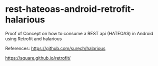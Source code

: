 # rest-hateoas-android-retrofit-halarious
Proof of Concept on how to consume a REST api (HATEOAS) in Android using Retrofit and halarious

References:
https://github.com/surech/halarious

https://square.github.io/retrofit/
